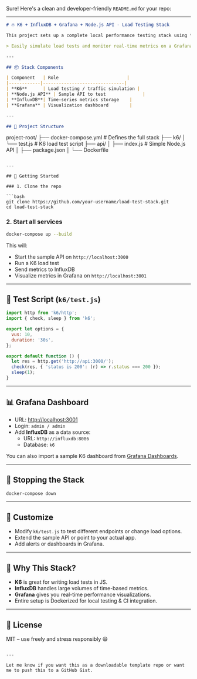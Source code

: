 Sure! Here's a clean and developer-friendly `README.md` for your repo:

---

```markdown
# 🔥 K6 + InfluxDB + Grafana + Node.js API - Load Testing Stack

This project sets up a complete local performance testing stack using **K6**, **InfluxDB**, and **Grafana**, targeting a sample **Node.js API**.

> Easily simulate load tests and monitor real-time metrics on a Grafana dashboard.

---

## 📦 Stack Components

| Component   | Role                          |
|------------|-------------------------------|
| **K6**      | Load testing / traffic simulation |
| **Node.js API** | Sample API to test              |
| **InfluxDB**| Time-series metrics storage    |
| **Grafana** | Visualization dashboard        |

---

## 📁 Project Structure

```
project-root/
├── docker-compose.yml        # Defines the full stack
├── k6/
│   └── test.js               # K6 load test script
├── api/
│   ├── index.js              # Simple Node.js API
│   ├── package.json
│   └── Dockerfile
```

---

## 🚀 Getting Started

### 1. Clone the repo

```bash
git clone https://github.com/your-username/load-test-stack.git
cd load-test-stack
```

### 2. Start all services

```bash
docker-compose up --build
```

This will:
- Start the sample API on `http://localhost:3000`
- Run a K6 load test
- Send metrics to InfluxDB
- Visualize metrics in Grafana on `http://localhost:3001`

---

## 🧪 Test Script (`k6/test.js`)

```js
import http from 'k6/http';
import { check, sleep } from 'k6';

export let options = {
  vus: 10,
  duration: '30s',
};

export default function () {
  let res = http.get('http://api:3000/');
  check(res, { 'status is 200': (r) => r.status === 200 });
  sleep(1);
}
```

---

## 📊 Grafana Dashboard

- URL: [http://localhost:3001](http://localhost:3001)
- Login: `admin / admin`
- Add **InfluxDB** as a data source:
  - URL: `http://influxdb:8086`
  - Database: `k6`

You can also import a sample K6 dashboard from [Grafana Dashboards](https://grafana.com/grafana/dashboards/2587-k6-load-testing-results/).

---

## 🛑 Stopping the Stack

```bash
docker-compose down
```

---

## 📝 Customize

- Modify `k6/test.js` to test different endpoints or change load options.
- Extend the sample API or point to your actual app.
- Add alerts or dashboards in Grafana.

---

## 🧠 Why This Stack?

- **K6** is great for writing load tests in JS.
- **InfluxDB** handles large volumes of time-based metrics.
- **Grafana** gives you real-time performance visualizations.
- Entire setup is Dockerized for local testing & CI integration.

---

## 📄 License

MIT – use freely and stress responsibly 😄
```

---

Let me know if you want this as a downloadable template repo or want me to push this to a GitHub Gist.